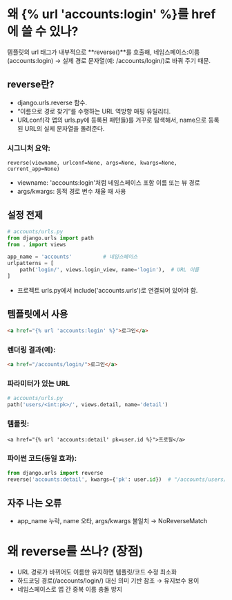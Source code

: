 # 왜 {% url 'accounts:login' %}를 href에 쓸 수 있나?

템플릿의 url 태그가 내부적으로 **reverse()**를 호출해,
네임스페이스:이름(accounts:login) → 실제 경로 문자열(예: /accounts/login/)로 바꿔 주기 때문.

## reverse란?

- django.urls.reverse 함수.
- “이름으로 경로 찾기”를 수행하는 URL 역방향 매핑 유틸리티.
- URLconf(각 앱의 urls.py에 등록된 패턴들)를 거꾸로 탐색해서, name으로 등록된 URL의 실제 문자열을 돌려준다.

### 시그니처 요약:
```
reverse(viewname, urlconf=None, args=None, kwargs=None, current_app=None)
```
- viewname: 'accounts:login'처럼 네임스페이스 포함 이름 또는 뷰 경로
- args/kwargs: 동적 경로 변수 채울 때 사용

## 설정 전제
```python
# accounts/urls.py
from django.urls import path
from . import views

app_name = 'accounts'          # 네임스페이스
urlpatterns = [
    path('login/', views.login_view, name='login'),  # URL 이름
]
```
- 프로젝트 urls.py에서 include('accounts.urls')로 연결되어 있어야 함.

## 템플릿에서 사용
```html
<a href="{% url 'accounts:login' %}">로그인</a>
```

### 렌더링 결과(예):
```html
<a href="/accounts/login/">로그인</a>
```

### 파라미터가 있는 URL
```python
# accounts/urls.py
path('users/<int:pk>/', views.detail, name='detail')
```

### 템플릿:
```
<a href="{% url 'accounts:detail' pk=user.id %}">프로필</a>
```

### 파이썬 코드(동일 효과):
```python
from django.urls import reverse
reverse('accounts:detail', kwargs={'pk': user.id})  # "/accounts/users/42/"
```

## 자주 나는 오류

- app_name 누락, name 오타, args/kwargs 불일치 → NoReverseMatch

# 왜 reverse를 쓰나? (장점)

- URL 경로가 바뀌어도 이름만 유지하면 템플릿/코드 수정 최소화
- 하드코딩 경로(/accounts/login/) 대신 의미 기반 참조 → 유지보수 용이
- 네임스페이스로 앱 간 중복 이름 충돌 방지